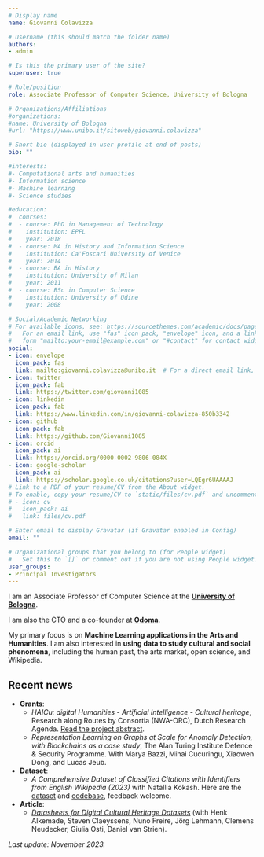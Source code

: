 ```yaml
---
# Display name
name: Giovanni Colavizza

# Username (this should match the folder name)
authors:
- admin

# Is this the primary user of the site?
superuser: true

# Role/position
role: Associate Professor of Computer Science, University of Bologna

# Organizations/Affiliations
#organizations:
#name: University of Bologna
#url: "https://www.unibo.it/sitoweb/giovanni.colavizza"

# Short bio (displayed in user profile at end of posts)
bio: ""

#interests:
#- Computational arts and humanities
#- Information science
#- Machine learning
#- Science studies

#education:
#  courses:
#  - course: PhD in Management of Technology
#    institution: EPFL
#    year: 2018
#  - course: MA in History and Information Science
#    institution: Ca'Foscari University of Venice
#    year: 2014
#  - course: BA in History
#    institution: University of Milan
#    year: 2011
#  - course: BSc in Computer Science
#    institution: University of Udine
#    year: 2008

# Social/Academic Networking
# For available icons, see: https://sourcethemes.com/academic/docs/page-builder/#icons
#   For an email link, use "fas" icon pack, "envelope" icon, and a link in the
#   form "mailto:your-email@example.com" or "#contact" for contact widget.
social:
- icon: envelope
  icon_pack: fas
  link: mailto:giovanni.colavizza@unibo.it  # For a direct email link, use "mailto:g.colavizza@uva.nl".
- icon: twitter
  icon_pack: fab
  link: https://twitter.com/giovanni1085
- icon: linkedin
  icon_pack: fab
  link: https://www.linkedin.com/in/giovanni-colavizza-850b3342
- icon: github
  icon_pack: fab
  link: https://github.com/Giovanni1085
- icon: orcid
  icon_pack: ai
  link: https://orcid.org/0000-0002-9806-084X
- icon: google-scholar
  icon_pack: ai
  link: https://scholar.google.co.uk/citations?user=LQEgr6UAAAAJ
# Link to a PDF of your resume/CV from the About widget.
# To enable, copy your resume/CV to `static/files/cv.pdf` and uncomment the lines below.
# - icon: cv
#   icon_pack: ai
#   link: files/cv.pdf

# Enter email to display Gravatar (if Gravatar enabled in Config)
email: ""

# Organizational groups that you belong to (for People widget)
#   Set this to `[]` or comment out if you are not using People widget.
user_groups:
- Principal Investigators
---
```


I am an Associate Professor of Computer Science at the **[University of Bologna](https://www.unibo.it/sitoweb/giovanni.colavizza)**.

I am also the CTO and a co-founder at **[Odoma](https://www.odoma.ch)**.

My primary focus is on **Machine Learning applications in the Arts and Humanities**. I am also interested in **using data to study cultural and social phenomena**, including the human past, the arts market, open science, and Wikipedia.

## Recent news
<!--
* **News**: I will be visiting the [University of Bologna's Digital Humanities Advanced Research Centre](https://centri.unibo.it/dharc/en) during the first semester of the new academic year. See [here for more details](https://www.unibo.it/sitoweb/giovanni.colavizza).
* **Article**: *[Local2Global: Scaling global representation learning on graphs
via local training](https://arxiv.org/abs/2107.12224)*, *KDD2021*, with Lucas Jeub, Xiaowen Dong, Marya Bazzi, and Mihai Cucuringu.
* **Article**: *[Archives and AI: An Overview of Current Debates and Future Perspectives](https://arxiv.org/abs/2105.01117)*, *Journal on Computing and Cultural Heritage*, with Tobias Blanke, Charles Jeurgens, Julia Noordegraaf.
-->
<!--
* **New journal articles**: 
  - *[Unsilencing colonial archives via automated entity recognition](https://www.emerald.com/insight/content/doi/10.1108/JD-02-2022-0038/full/html)*, Journal of Documentation (with Mrinalini Luthra, Konstantin Todorov, and Charles Jeurgens).
  - *[Local2Global: a distributed approach for scaling representation learning on graphs](https://link.springer.com/article/10.1007/s10994-022-06285-7)*, Machine Learning (with Lucas G. S. Jeub, Xiaowen Dong, Marya Bazzi, and Mihai Cucuringu).
-->
* **Grants**: 
  - *HAICu: digital Humanities - Artificial Intelligence - Cultural heritage*, Research along Routes by Consortia (NWA-ORC), Dutch Research Agenda. [Read the project abstract](https://www.nwo.nl/en/researchprogrammes/dutch-research-agenda-nwa/research-along-routes-by-consortia-nwa-orc/nwa-orc-2018-2022/awards/2022).
  - *Representation Learning on Graphs at Scale for Anomaly Detection, with Blockchains as a case study*, The Alan Turing Institute Defence & Security Programme. With Marya Bazzi, Mihai Cucuringu, Xiaowen Dong, and Lucas Jeub.
* **Dataset**:
  - *A Comprehensive Dataset of Classified Citations with Identifiers from English Wikipedia (2023)* with Natallia Kokash. Here are the [dataset](https://zenodo.org/record/8107239) and [codebase](https://github.com/albatros13/wikicite), feedback welcome.
* **Article**: 
  - *[Datasheets for Digital Cultural Heritage Datasets](https://openhumanitiesdata.metajnl.com/articles/10.5334/johd.124)* (with Henk Alkemade, Steven Claeyssens, Nuno Freire, Jörg Lehmann, Clemens Neudecker, Giulia Osti, Daniel van Strien).

*Last update: November 2023.*
